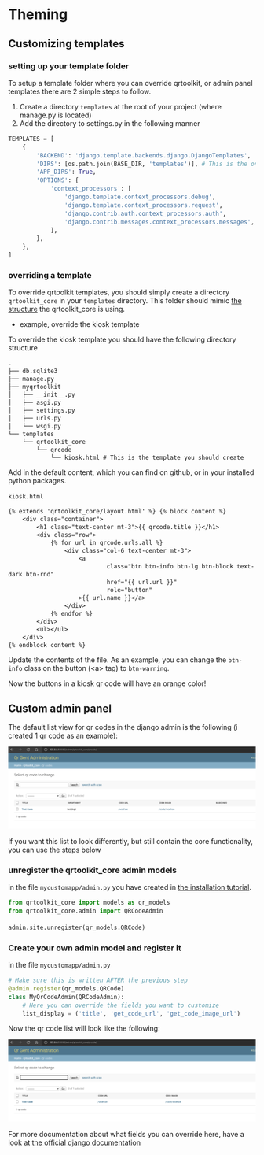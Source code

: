 # Theming

## Customizing templates

### setting up your template folder

To setup a template folder where you can override qrtoolkit, or admin panel templates there are 2 simple steps to follow.

1. Create a directory `templates` at the root of your project (where manage.py is located)
2. Add the directory to settings.py in the following manner

```python
TEMPLATES = [
    {
        'BACKEND': 'django.template.backends.django.DjangoTemplates',
        'DIRS': [os.path.join(BASE_DIR, 'templates')], # This is the only line that changes, the other lines you should already have
        'APP_DIRS': True,
        'OPTIONS': {
            'context_processors': [
                'django.template.context_processors.debug',
                'django.template.context_processors.request',
                'django.contrib.auth.context_processors.auth',
                'django.contrib.messages.context_processors.messages',
            ],
        },
    },
]
```

### overriding a template

To override qrtoolkit templates, you should simply create a directory `qrtoolkit_core` in your `templates` directory. This folder should mimic [the structure](https://github.com/lab9k/qrtoolkit-core/tree/master/qrtoolkit_core/templates/qrtoolkit_core) the qrtoolkit_core is using.

- example, override the kiosk template

To override the kiosk template you should have the following directory structure

```
.
├── db.sqlite3
├── manage.py
├── myqrtoolkit
│   ├── __init__.py
│   ├── asgi.py
│   ├── settings.py
│   ├── urls.py
│   └── wsgi.py
└── templates
    └── qrtoolkit_core
        └── qrcode
            └── kiosk.html # This is the template you should create
```

Add in the default content, which you can find on github, or in your installed python packages.

`kiosk.html`

```django
{% extends 'qrtoolkit_core/layout.html' %} {% block content %}
    <div class="container">
        <h1 class="text-center mt-3">{{ qrcode.title }}</h1>
        <div class="row">
            {% for url in qrcode.urls.all %}
                <div class="col-6 text-center mt-3">
                    <a
                            class="btn btn-info btn-lg btn-block text-dark btn-rnd"
                            href="{{ url.url }}"
                            role="button"
                    >{{ url.name }}</a>
                </div>
            {% endfor %}
        </div>
        <ul></ul>
    </div>
{% endblock content %}
```

Update the contents of the file. As an example, you can change the `btn-info` class on the button (<a\> tag) to `btn-warning`.

Now the buttons in a kiosk qr code will have an orange color!

## Custom admin panel

The default list view for qr codes in the django admin is the following (i created 1 qr code as an example):

![Admin default view](img/default_qr_list.png)

If you want this list to look differently, but still contain the core functionality, you can use the steps below

### unregister the qrtoolkit_core admin models

in the file `mycustomapp/admin.py` you have created in [the installation tutorial](installation.md).

```python
from qrtoolkit_core import models as qr_models
from qrtoolkit_core.admin import QRCodeAdmin

admin.site.unregister(qr_models.QRCode)
```

### Create your own admin model and register it

in the file `mycustomapp/admin.py`

```python
# Make sure this is written AFTER the previous step
@admin.register(qr_models.QRCode)
class MyQrCodeAdmin(QRCodeAdmin):
    # Here you can override the fields you want to customize
    list_display = ('title', 'get_code_url', 'get_code_image_url')
```

Now the qr code list will look like the following:

![updated qr list](img/updated_qr_list.png)

For more documentation about what fields you can override here, have a look at [the official django documentation](https://docs.djangoproject.com/en/3.0/ref/contrib/admin/)
